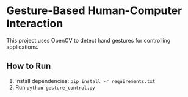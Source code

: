 # Gesture-Based Human-Computer Interaction

This project uses OpenCV to detect hand gestures for controlling applications.

## How to Run
1. Install dependencies: `pip install -r requirements.txt`
2. Run `python gesture_control.py`
